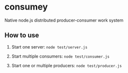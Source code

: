 # consumey

Native node.js distributed producer-consumer work system

## How to use

1. Start one server: `node test/server.js`

2. Start multiple consumers: `node test/consumer.js`

3. Start one or multiple producers: `node test/producer.js`
